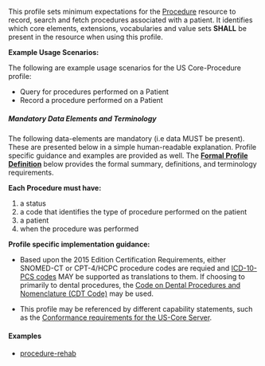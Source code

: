 This profile sets minimum expectations for the [Procedure] resource to record, search and fetch procedures associated with a patient. It identifies which core elements, extensions, vocabularies and value sets **SHALL** be present in the resource when using this profile.

**Example Usage Scenarios:**

The following are example usage scenarios for the US Core-Procedure profile:

-   Query for procedures performed on a Patient
-   Record a procedure performed on a Patient


##### Mandatory Data Elements and Terminology


The following data-elements are mandatory (i.e data MUST be present). These are presented below in a simple human-readable explanation.  Profile specific guidance and examples are provided as well.  The [**Formal Profile Definition**](#profile) below provides the  formal summary, definitions, and  terminology requirements.  

**Each Procedure must have:**

1.  a status
1.  a code that identifies the type of procedure performed on the patient
1.  a patient
1.  when the procedure was performed

**Profile specific implementation guidance:**


 - Based upon the 2015 Edition Certification Requirements, either SNOMED-CT or CPT-4/HCPC procedure codes are requied and  [ICD-10-PCS codes] MAY be supported as translations to them. If choosing to primarily to dental procedures, the [Code on Dental Procedures and Nomenclature (CDT Code)] may be used.

 - This profile may be referenced by different capability statements, such as the [Conformance requirements for the US-Core Server].

#### Examples

- [procedure-rehab](procedure-rehab.html)



  [SNOMED CT]: http://hl7.org/fhir/valueset-procedure-code.html
  [CPT-4/HCPC for procedures]: http://hl7.org/fhir/valueset-procedure-code.html
  [ICD-10-PCS codes]: http://www.icd10data.com/icd10pcs
  [Code on Dental Procedures and Nomenclature (CDT Code)]: http://www.ada.org/en/publications/cdt/
  [ProcedureStatus]: http://build.fhir.org/valueset-procedure-status.html
  [Procedure]: http://build.fhir.org/procedure.html
  [Conformance requirements for the US-Core Server]: capabilitystatement-server.html
